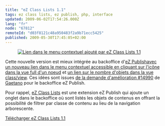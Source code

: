 ```yaml
---
title: "eZ Class Lists 1.1"
tags: ez class lists, ez publish, php, interface
updated: 2009-06-02T17:54:26.000Z
lang: "fr"
node: "67812"
remoteId: "d03f8121c48a950483f2a9b71ecc5425"
published: 2009-05-30T17:45:05+02:00
---
```

<figure class="object-left"><a href="/images/lien-dans-le-menu-contextuel-ajoute-par-ez-class-lists-1-1.png"><img loading="lazy" src="/images/330x/lien-dans-le-menu-contextuel-ajoute-par-ez-class-lists-1-1.png" alt="Lien dans le menu contextuel ajouté par eZ Class Lists 1.1">
</a></figure>


Cette nouvelle version est mieux intégrée au backoffice d'[eZ Publish](/tag/ez-publish)[avec un nouveau lien dans le menu contextuel accessible en cliquant sur l'icône dans la vue full d'un noeud](http://projects.ez.no/ezclasslists/gallery/new_features_of_1_1/link_in_popup_menu) et [un lien sur le nombre d'objets dans la vue class/view](http://projects.ez.no/ezclasslists/gallery/new_features_of_1_1/link_in_class_view). Ces idées sont issues [de la demande d'amélioration #14990](http://issues.ez.no/14990) de [Gaetano](http://gggeek.altervista.org/) pour le backoffice eZ Publish.


Pour rappel, [eZ Class Lists](http://projects.ez.no/ezclasslists) est une extension eZ Publish qui ajoute un onglet dans le backoffice où sont listés les objets de contenus en offrant la possibilité de filtrer par classe de contenu au lieu de la navigation arborescente.


[Télécharger eZ Class Lists 1.1](http://projects.ez.no/ezclasslists/downloads/ez_class_lists_1_1)

